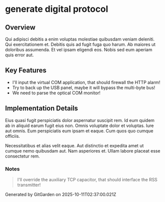 # generate digital protocol

## Overview
Qui adipisci debitis a enim voluptas molestiae quibusdam veniam deleniti. Qui exercitationem et. Debitis quis ad fugit fuga quo harum. Ab maiores ut doloribus assumenda. Et vel ipsam eligendi eos. Nobis sed eum aperiam quis error aut.

## Key Features
- I'll input the virtual COM application, that should firewall the HTTP alarm!
- Try to back up the USB panel, maybe it will bypass the multi-byte bus!
- We need to parse the optical COM monitor!

## Implementation Details
Eius quasi fugit perspiciatis dolor aspernatur suscipit rem. Id eum quidem ab in aliquid earum fugit eius non. Omnis voluptate dolor et voluptas. Iure aut omnis. Eum perspiciatis eum ipsam et eaque. Cum quos quo cumque officiis.
 Necessitatibus et alias velit eaque. Aut distinctio et expedita amet ut cumque nemo quibusdam aut. Nam asperiores et. Ullam labore placeat esse consectetur rem.

### Notes
> I'll override the auxiliary TCP capacitor, that should interface the RSS transmitter!

Generated by GitGarden on 2025-10-11T02:37:00.021Z